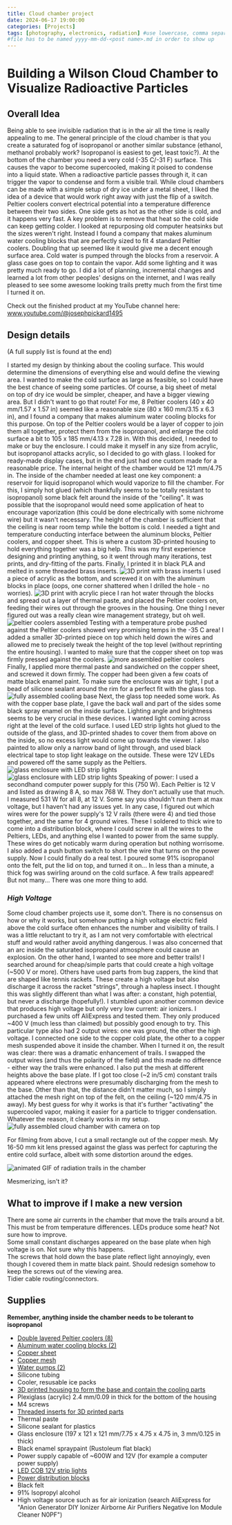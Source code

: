 ```yaml
---
title: Cloud chamber project
date: 2024-06-17 19:00:00
categories: [Projects]
tags: [photography, electronics, radiation] #use lowercase, comma separated
#file has to be named yyyy-mm-dd-<post name>.md in order to show up
---
```

# Building a Wilson Cloud Chamber to Visualize Radioactive Particles

## Overall Idea

Being able to see invisible radiation that is in the air all the time is really appealing to me. The general principle of the cloud chamber is that you create a saturated fog of isopropanol or another similar substance (ethanol, methanol probably work? Isopropanol is easiest to get, least toxic?). At the bottom of the chamber you need a very cold (-35 C/-31 F) surface. This causes the vapor to become supercooled, making it poised to condense into a liquid state. When a radioactive particle passes through it, it can trigger the vapor to condense and form a visible trail. While cloud chambers can be made with a simple setup of dry ice under a metal sheet, I liked the idea of a device that would work right away with just the flip of a switch. Peltier coolers convert electrical potential into a temperature difference between their two sides. One side gets as hot as the other side is cold, and it happens very fast. A key problem is to remove that heat so the cold side can keep getting colder. I looked at repurposing old computer heatsinks but the sizes weren't right. Instead I found a company that makes aluminum water cooling blocks that are perfectly sized to fit 4 standard Peltier coolers. Doubling that up seemed like it would give me a decent enough surface area. Cold water is pumped through the blocks from a reservoir. A glass case goes on top to contain the vapor. Add some lighting and it was pretty much ready to go. I did a lot of planning, incremental changes and learned a lot from other peoples' designs on the internet, and I was really pleased to see some awesome looking trails pretty much from the first time I turned it on.

Check out the finished product at my YouTube channel here: www.youtube.com/@josephpickard1495

## Design details

(A full supply list is found at the end)

I started my design by thinking about the cooling surface. This would determine the dimensions of everything else and would define the viewing area. I wanted to make the cold surface as large as feasible, so I could have the best chance of seeing some particles. Of course, a big sheet of metal on top of dry ice would be simpler, cheaper, and have a bigger viewing area. But I didn't want to go that route! For me, 8 Peltier coolers (40 x 40 mm/1.57 x 1.57 in) seemed like a reasonable size (80 x 160 mm/3.15 x 6.3 in), and I found a company that makes aluminum water cooling blocks for this purpose. On top of the Peltier coolers would be a layer of copper to join them all together, protect them from the isopropanol, and enlarge the cold surface a bit to 105 x 185 mm/4.13 x 7.28 in. With this decided, I needed to make or buy the enclosure. I could make it myself in any size from acrylic, but isopropanol attacks acrylic, so I decided to go with glass. I looked for ready-made display cases, but in the end just had one custom made for a reasonable price. The internal height of the chamber would be 121 mm/4.75 in.
The inside of the chamber needed at least one key component: a reservoir for liquid isopropanol which would vaporize to fill the chamber. For this, I simply hot glued (which thankfully seems to be totally resistant to isopropanol) some black felt around the inside of the "ceiling". It was possible that the isopropanol would need some application of heat to encourage vaporization (this could be done electrically with some nichrome wire) but it wasn't necessary. The height of the chamber is sufficient that the ceiling is near room temp while the bottom is cold.
I needed a tight and temperature conducting interface between the aluminum blocks, Peltier coolers, and copper sheet. This is where a custom 3D-printed housing to hold everything together was a big help. This was my first experience designing and printing anything, so it went through many iterations, test prints, and dry-fitting of the parts. Finally, I printed it in black PLA and melted in some threaded brass inserts. 
<img src="/myfiles/projects/cloud_chamber_pics/IMG_8790.jpeg" alt="3D print with brass inserts">
I used a piece of acrylic as the bottom, and screwed it on with the aluminum blocks in place (oops, one corner shattered when I drilled the hole - no worries).
<img src="/myfiles/projects/cloud_chamber_pics/IMG_8793.jpeg" alt="3D print with acrylic piece">
I ran hot water through the blocks and spread out a layer of thermal paste, and placed the Peltier coolers on, feeding their wires out through the grooves in the housing. One thing I never figured out was a really clean wire management strategy, but oh well. 
<img src="/myfiles/projects/cloud_chamber_pics/IMG_8813.jpeg" alt="peltier coolers assembled">
Testing with a temperature probe pushed against the Peltier coolers showed very promising temps in the -35 C area! I added a smaller 3D-printed piece on top which held down the wires and allowed me to precisely tweak the height of the top level (without reprinting the entire housing). I wanted to make sure that the copper sheet on top was firmly pressed against the coolers.
<img src="/myfiles/projects/cloud_chamber_pics/IMG_8815.jpeg" alt="more assembled peltier coolers">
Finally, I applied more thermal paste and sandwiched on the copper sheet, and screwed it down firmly. The copper had been given a few coats of matte black enamel paint. To make sure the enclosure was air tight, I put a bead of silicone sealant around the rim for a perfect fit with the glass top.
<img src="/myfiles/projects/cloud_chamber_pics/IMG_8947.jpeg" alt="fully assembled cooling base">
Next, the glass top needed some work. As with the copper base plate, I gave the back wall and part of the sides some black spray enamel on the inside surface. Lighting angle and brightness seems to be very crucial in these devices. I wanted light coming across right at the level of the cold surface. I used LED strip lights hot glued to the outside of the glass, and 3D-printed shades to cover them from above on the inside, so no excess light would come up towards the viewer. I also painted to allow only a narrow band of light through, and used black electrical tape to stop light leakage on the outside. These were 12V LEDs and powered off the same supply as the Peltiers.
<img src="/myfiles/projects/cloud_chamber_pics/IMG_9267.jpeg" alt="glass enclosure with LED strip lights">
<img src="/myfiles/projects/cloud_chamber_pics/IMG_9268.jpeg" alt="glass enclosure with LED strip lights">
Speaking of power: I used a secondhand computer power supply for this (750 W). Each Peltier is 12 V and listed as drawing 8 A, so max 768 W. They don't actually use that much. I measured 531 W for all 8, at 12 V. Some say you shouldn't run them at max voltage, but I haven't had any issues yet. In any case, I figured out which wires were for the power supply's 12 V rails (there were 4) and tied those together, and the same for 4 ground wires. These I soldered to thick wire to come into a distribution block, where I could screw in all the wires to the Peltiers, LEDs, and anything else I wanted to power from the same supply. These wires do get noticably warm during operation but nothing worrisome. I also added a push button switch to short the wire that turns on the power supply.
Now I could finally do a real test. I poured some 91% isopropanol onto the felt, put the lid on top, and turned it on... In less than a minute, a thick fog was swirling around on the cold surface. A few trails appeared! But not many... There was one more thing to add.

### *High Voltage*
Some cloud chamber projects use it, some don't. There is no consensus on how or why it works, but somehow putting a high voltage electric field above the cold surface often enhances the number and visibility of trails. I was a little reluctant to try it, as I am not very comfortable with electrical stuff and would rather avoid anything dangerous. I was also concerned that an arc inside the saturated isopropanol atmosphere could cause an explosion. On the other hand, I wanted to see more and better trails!
I searched around for cheap/simple parts that could create a high voltage (~500 V or more). Others have used parts from bug zappers, the kind that are shaped like tennis rackets. These create a high voltage but also discharge it across the racket "strings", through a hapless insect. I thought this was slightly different than what I was after: a constant, high potential, but never a discharge (hopefully!). I stumbled upon another common device that produces high voltage but only very low current: air ionizers. I purchased a few units off AliExpress and tested them. They only produced ~400 V (much less than claimed) but possibly good enough to try. This particular type also had 2 output wires: one was ground, the other the high voltage. I connected one side to the copper cold plate, the other to a copper mesh suspended above it inside the chamber. When I turned it on, the result was clear: there was a dramatic enhancement of trails. I swapped the output wires (and thus the polarity of the field) and this made no difference - either way the trails were enhanced. I also put the mesh at different heights above the base plate. If I got too close (~2 in/5 cm) constant trails appeared where electrons were presumably discharging from the mesh to the base. Other than that, the distance didn't matter much, so I simply attached the mesh right on top of the felt, on the ceiling (~120 mm/4.75 in away). My best guess for why it works is that it's further "activating" the supercooled vapor, making it easier for a particle to trigger condensation. Whatever the reason, it clearly works in my setup.  
<img src="/myfiles/projects/cloud_chamber_pics/final_pic.jpeg" alt="fully assembled cloud chamber with camera on top">  

For filming from above, I cut a small rectangle out of the copper mesh. My 16-50 mm kit lens pressed against the glass was perfect for capturing the entire cold surface, albeit with some distortion around the edges.  

<img src="/myfiles/projects/cloud_chamber_pics/0004trimmedmore.gif" alt="animated GIF of radiation trails in the chamber">  

Mesmerizing, isn't it?


## What to improve if I make a new version

There are some air currents in the chamber that move the trails around a bit. This must be from temperature differences. LEDs produce some heat? Not sure how to improve.  
Some small constant discharges appeared on the base plate when high voltage is on. Not sure why this happens.  
The screws that hold down the base plate reflect light annoyingly, even though I covered them in matte black paint. Should redesign somehow to keep the screws out of the viewing area.  
Tidier cable routing/connectors.


## Supplies
**Remember, anything inside the chamber needs to be tolerant to isopropanol**

- [Double layered Peltier coolers (8)](https://a.co/d/7ZcCOHh)
- [Aluminum water cooling blocks (2)](https://coldandcolder.com/collections/featured-products/products/aluminum-water-block?variant=32615434846305)
- [Copper sheet](https://a.co/d/2FWNgq6)
- [Copper mesh](https://a.co/d/9GaSzDq)
- [Water pumps (2)](https://a.co/d/dFhMQUj)
- Silicone tubing
- Cooler, resusable ice packs
- [3D printed housing to form the base and contain the cooling parts](https://www.printables.com/model/912708-cloud-chamber-base)
- Plexiglass (acrylic) 2.4 mm/0.09 in thick for the bottom of the housing
- M4 screws
- [Threaded inserts for 3D printed parts](https://a.co/d/cnZu47s)
- Thermal paste
- Silicone sealant for plastics
- Glass enclosure (197 x 121 x 121 mm/7.75 x 4.75 x 4.75 in, 3 mm/0.125 in thick)
- Black enamel spraypaint (Rustoleum flat black)
- Power supply capable of ~600W and 12V (for example a computer power supply)
- [LED COB 12V strip lights](https://a.co/d/7FWNjIN)
- [Power distribution blocks](https://a.co/d/3aumFtu)
- Black felt
- 91% Isopropyl alcohol
- High voltage source such as for air ionization (search AliExpress for "Anion Generator DIY Ionizer Airborne Air Purifiers Negative Ion Module Cleaner N0PF")
